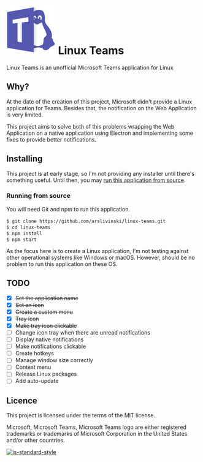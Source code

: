 # <img src="linux-teams.svg" alt="Logo" width="128" height="128"> Linux Teams
Linux Teams is an unofficial Microsoft Teams application for Linux.

## Why?
At the date of the creation of this project, Microsoft didn't provide a Linux application for Teams. Besides that, the notification on the Web Application is very limited.

This project aims to solve both of this problems wrapping the Web Application on a native application using Electron and implementing some fixes to provide better notifications.

## Installing
This project is at early stage, so I'm not providing any installer until there's something useful. Until then, you may [run this application from source](#running-from-source).

### Running from source
You will need Git and npm to run this application.

```
$ git clone https://github.com/arslivinski/linux-teams.git
$ cd linux-teams
$ npm install
$ npm start
```

As the focus here is to create a Linux application, I'm not testing against other operational systems like Windows or macOS. However, should be no problem to run this application on these OS.

## TODO
  - [x] <del>Set the application name</del>
  - [x] <del>Set an icon</del>
  - [x] <del>Create a custom menu</del>
  - [x] <del>Tray icon</del>
  - [x] <del>Make tray icon clickable</del>
  - [ ] Change icon tray when there are unread notifications
  - [ ] Display native notifications
  - [ ] Make notifications clickable
  - [ ] Create hotkeys
  - [ ] Manage window size correctly
  - [ ] Context menu
  - [ ] Release Linux packages
  - [ ] Add auto-update

## Licence
This project is licensed under the terms of the MIT license.

Microsoft, Microsoft Teams, Microsoft Teams logo are either registered trademarks or trademarks of Microsoft Corporation in the United States and/or other countries.

[![js-standard-style](https://cdn.rawgit.com/standard/standard/master/badge.svg)](http://standardjs.com)

